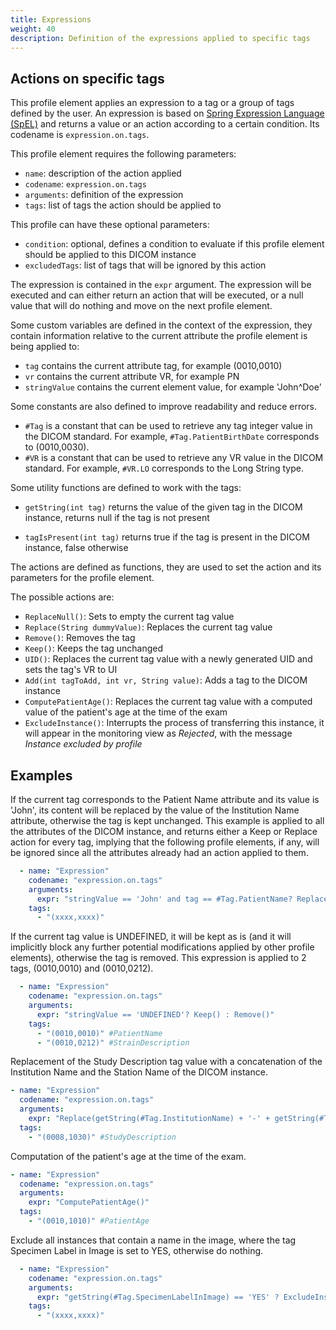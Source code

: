 ```yaml
---
title: Expressions
weight: 40
description: Definition of the expressions applied to specific tags
---
```



## Actions on specific tags

This profile element applies an expression to a tag or a group of tags defined by the user. An expression is based on [Spring Expression Language (SpEL)](https://docs.spring.io/spring-framework/reference/core/expressions.html) and returns a value or an action according to a certain condition.
Its codename is `expression.on.tags`.

This profile element requires the following parameters:

* `name`: description of the action applied
* `codename`: `expression.on.tags`
* `arguments`: definition of the expression
* `tags`: list of tags the action should be applied to

This profile can have these optional parameters:

* `condition`: optional, defines a condition to evaluate if this profile element should be applied to this DICOM instance
* `excludedTags`: list of tags that will be ignored by this action

The expression is contained in the `expr` argument. The expression will be executed and can either return an action that will be executed, or a null value that will do nothing and move on the next profile element.

Some custom variables are defined in the context of the expression, they contain information relative to the current attribute the profile element is being applied to:

- `tag` contains the current attribute tag, for example (0010,0010)
- `vr` contains the current attribute VR, for example PN
- `stringValue` contains the current element value, for example 'John^Doe'

Some constants are also defined to improve readability and reduce errors. 

- `#Tag` is a constant that can be used to retrieve any tag integer value in the DICOM standard. For example, `#Tag.PatientBirthDate` corresponds to (0010,0030).
- `#VR` is a constant that can be used to retrieve any VR value in the DICOM standard. For example, `#VR.LO` corresponds to the Long String type.

Some utility functions are defined to work with the tags:

- `getString(int tag)` returns the value of the given tag in the DICOM instance, returns null if the tag is not present

- `tagIsPresent(int tag)` returns true if the tag is present in the DICOM instance, false otherwise

The actions are defined as functions, they are used to set the action and its parameters for the profile element.

The possible actions are:

- `ReplaceNull()`: Sets to empty the current tag value
- `Replace(String dummyValue)`: Replaces the current tag value
- `Remove()`: Removes the tag
- `Keep()`: Keeps the tag unchanged
- `UID()`: Replaces the current tag value with a newly generated UID and sets the tag's VR to UI
- `Add(int tagToAdd, int vr, String value)`: Adds a tag to the DICOM instance
- `ComputePatientAge()`: Replaces the current tag value with a computed value of the patient's age at the time of the exam
- `ExcludeInstance()`: Interrupts the process of transferring this instance, it will appear in the monitoring view as *Rejected*, with the message *Instance excluded by profile*

## Examples

If the current tag corresponds to the Patient Name attribute and its value is 'John', its content will be replaced by the value of the Institution Name attribute, otherwise the tag is kept unchanged. This example is applied to all the attributes of the DICOM instance, and returns either a Keep or Replace action for every tag, implying that the following profile elements, if any, will be ignored since all the attributes already had an action applied to them. 

```yaml
  - name: "Expression"
    codename: "expression.on.tags"
    arguments:
      expr: "stringValue == 'John' and tag == #Tag.PatientName? Replace(getString(#Tag.InstitutionName)) : Keep()"
    tags: 
      - "(xxxx,xxxx)"
```

If the current tag value is UNDEFINED, it will be kept as is (and it will implicitly block any further potential modifications applied by other profile elements), otherwise the tag is removed. This expression is applied to 2 tags, (0010,0010) and (0010,0212).

```yaml
  - name: "Expression"
    codename: "expression.on.tags"
    arguments:
      expr: "stringValue == 'UNDEFINED'? Keep() : Remove()"
    tags: 
      - "(0010,0010)" #PatientName
      - "(0010,0212)" #StrainDescription
```

Replacement of the Study Description tag value with a concatenation of the Institution Name and the Station Name of the DICOM instance.

```yaml
- name: "Expression"
  codename: "expression.on.tags"
  arguments:
    expr: "Replace(getString(#Tag.InstitutionName) + '-' + getString(#Tag.StationName))"
  tags: 
    - "(0008,1030)" #StudyDescription
```

Computation of the patient's age at the time of the exam.

```yaml
- name: "Expression"
  codename: "expression.on.tags"
  arguments:
    expr: "ComputePatientAge()"
  tags: 
    - "(0010,1010)" #PatientAge
```

Exclude all instances that contain a name in the image, where the tag Specimen Label in Image is set to YES, otherwise do nothing.

```yaml
  - name: "Expression"
    codename: "expression.on.tags"
    arguments:
      expr: "getString(#Tag.SpecimenLabelInImage) == 'YES' ? ExcludeInstance() : null"
    tags: 
      - "(xxxx,xxxx)"
```
